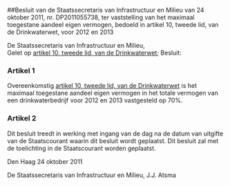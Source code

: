 <meta http-equiv='Content-Type' content='text/html; charset=utf-8' />

##Besluit van de Staatssecretaris van Infrastructuur en Milieu van 24 oktober 2011, nr. DP2011055738, ter vaststelling van het maximaal toegestane aandeel eigen vermogen, bedoeld in artikel 10, tweede lid, van de Drinkwaterwet, voor 2012 en 2013

De Staatssecretaris van Infrastructuur en Milieu,  
Gelet op [artikel 10, tweede lid, van de Drinkwaterwet](../../../../../../../../../../../wet/drinkwaterwet/BWBR0026338/README.md);
Besluit:    

### Artikel  1  

Overeenkomstig [artikel 10, tweede lid, van de Drinkwaterwet](../../../../../../../../../../../wet/drinkwaterwet/BWBR0026338/README.md) is het maximaal toegestane aandeel eigen vermogen in het totale vermogen van een drinkwaterbedrijf voor 2012 en 2013 vastgesteld op 70%. 

### Artikel  2  

Dit besluit treedt in werking met ingang van de dag na de datum van uitgifte van de Staatscourant waarin dit besluit wordt geplaatst. 
Dit besluit zal met de toelichting in de Staatscourant worden geplaatst.   

Den Haag 
24 oktober 2011   

De 
Staatssecretaris van Infrastructuur en Milieu, 
J.J. Atsma     
